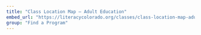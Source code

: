 ```yaml
---
title: "Class Location Map – Adult Education"
embed_url: "https://literacycolorado.org/classes/class-location-map-adult-education/"
group: "Find a Program"
---
```

